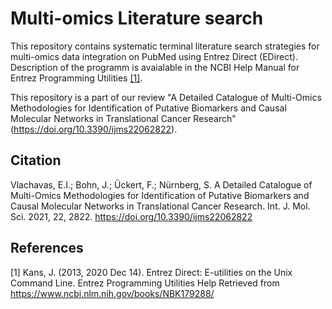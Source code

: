 # Multi-omics Literature search

This repository contains systematic terminal literature search strategies for multi-omics data integration on PubMed using Entrez Direct (EDirect).
Description of the programm is avaialable in the NCBI Help Manual for Entrez Programming Utilities [[1]](#1).

This repository is a part of our review "A Detailed Catalogue of Multi-Omics Methodologies for Identification of Putative Biomarkers and 
Causal Molecular Networks in Translational Cancer Research" (https://doi.org/10.3390/ijms22062822).

## Citation

Vlachavas, E.I.; Bohn, J.; Ückert, F.; Nürnberg, S. A Detailed Catalogue of Multi-Omics Methodologies for Identification of Putative Biomarkers and Causal Molecular Networks in Translational Cancer Research. Int. J. Mol. Sci. 2021, 22, 2822. https://doi.org/10.3390/ijms22062822

## References

<a id="1">[1]</a> 
Kans, J. (2013, 2020 Dec 14). Entrez Direct: E-utilities on the Unix Command Line. Entrez Programming Utilities Help Retrieved from https://www.ncbi.nlm.nih.gov/books/NBK179288/
